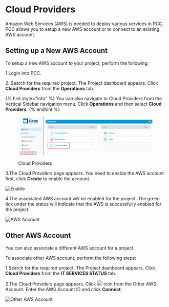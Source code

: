# Cloud Providers

Amazon Web Services (AWS) is needed to deploy various services in PCC. PCC allows you to setup a new AWS account or to connect to an existing AWS account.

## Setting up a New AWS Account <a href="#setting-up-a-new-aws-account" id="setting-up-a-new-aws-account"></a>

To setup a new AWS account to your project, perform the following:

1.Login into PCC.

2\. Search for the required project. The Project dashboard appears. Click **Cloud Providers** from the **Operations** tab.

{% hint style="info" %}
You can also navigate to Cloud Providers from the Vertical Sidebar navigation menu. Click **Operations** and then select **Cloud Providers**.
{% endhint %}

<figure><img src="../../.gitbook/assets/CP1.png" alt=""><figcaption><p>Cloud Providers</p></figcaption></figure>

3.The Cloud Providers page appears. You need to enable the AWS account first, click **Create** to enable the account.

![Enable](https://gblobscdn.gitbook.com/assets%2F-MEMVgDuxi7j4ZpeENUY%2F-MKtNM9Wb8qcbKpde9FG%2F-MKtOl2D8AX8wzM7t799%2FEnable\_1.png?alt=media\&token=40fa8ced-247c-4a0b-b3c6-51593b6dd5f6)

4.The associated AWS account will be enabled for the project. The green tick under the status will indicate that the AWS is successfully enabled for the project.

![AWS Account](https://gblobscdn.gitbook.com/assets%2F-MEMVgDuxi7j4ZpeENUY%2F-MM6f3LFw1J7O3RWB\_PE%2F-MM6r8NUTXi1VnBF3zJr%2FAssociated.png?alt=media\&token=df903936-2092-4ae7-8522-2b1c6898fe38)

## Other AWS Account <a href="#other-aws-account" id="other-aws-account"></a>

You can also associate a different AWS account for a project.

To associate other AWS account, perform the following steps:

1.Search for the required project. The Project dashboard appears. Click **Cloud Providers** from the **IT SERVICES STATUS** tab.

2.The Cloud Providers page appears. Click ![](https://firebasestorage.googleapis.com/v0/b/gitbook-28427.appspot.com/o/assets%2F-MEMVgDuxi7j4ZpeENUY%2F-MM6s2eHhjQ\_tQZBLg-r%2F-MM6sWbUBHCbO-u3210L%2FIcon.png?alt=media\&token=5797d8be-df9f-4f97-bb25-6c699e9d6253) icon from the Other AWS Account. Enter the AWS Account ID and click **Connect**.

![Other AWS Account](https://gblobscdn.gitbook.com/assets%2F-MEMVgDuxi7j4ZpeENUY%2F-MM6s2eHhjQ\_tQZBLg-r%2F-MM6t4HRBe1GFIOlXq1u%2FOther\_AWS.png?alt=media\&token=078d8c18-fdfc-442c-85f2-06e30df232d1)
